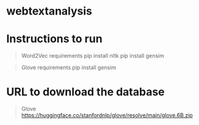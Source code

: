# webtextanalysis

# Instructions to run

> Word2Vec requirements
pip install nltk
pip install gensim

> Glove requirements
pip install gensim

# URL to download the database
> Glove
https://huggingface.co/stanfordnlp/glove/resolve/main/glove.6B.zip
